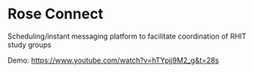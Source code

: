# Rose Connect
Scheduling/instant messaging platform to facilitate coordination of RHIT study groups

Demo: https://www.youtube.com/watch?v=hTYpjj9M2_g&t=28s
